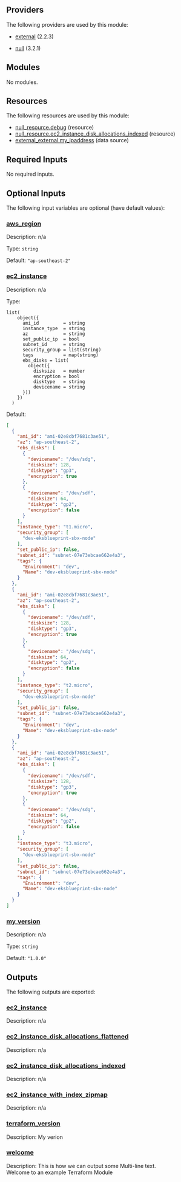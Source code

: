 ## Providers

The following providers are used by this module:

- <a name="provider_external"></a> [external](#provider_external) (2.2.3)

- <a name="provider_null"></a> [null](#provider_null) (3.2.1)

## Modules

No modules.

## Resources

The following resources are used by this module:

- [null_resource.debug](https://registry.terraform.io/providers/hashicorp/null/latest/docs/resources/resource) (resource)
- [null_resource.ec2_instance_disk_allocations_indexed](https://registry.terraform.io/providers/hashicorp/null/latest/docs/resources/resource) (resource)
- [external_external.my_ipaddress](https://registry.terraform.io/providers/hashicorp/external/latest/docs/data-sources/external) (data source)

## Required Inputs

No required inputs.

## Optional Inputs

The following input variables are optional (have default values):

### <a name="input_aws_region"></a> [aws_region](#input_aws_region)

Description: n/a

Type: `string`

Default: `"ap-southeast-2"`

### <a name="input_ec2_instance"></a> [ec2_instance](#input_ec2_instance)

Description: n/a

Type:

```hcl
list(
    object({
      ami_id         = string
      instance_type  = string
      az             = string
      set_public_ip  = bool
      subnet_id      = string
      security_group = list(string)
      tags           = map(string)
      ebs_disks = list(
        object({
          disksize   = number
          encryption = bool
          disktype   = string
          devicename = string
      }))
    })
  )
```

Default:

```json
[
  {
    "ami_id": "ami-02e8cbf7681c3ae51",
    "az": "ap-southeast-2",
    "ebs_disks": [
      {
        "devicename": "/dev/sdg",
        "disksize": 128,
        "disktype": "gp3",
        "encryption": true
      },
      {
        "devicename": "/dev/sdf",
        "disksize": 64,
        "disktype": "gp2",
        "encryption": false
      }
    ],
    "instance_type": "t1.micro",
    "security_group": [
      "dev-eksblueprint-sbx-node"
    ],
    "set_public_ip": false,
    "subnet_id": "subnet-07e73ebcae662e4a3",
    "tags": {
      "Environment": "dev",
      "Name": "dev-eksblueprint-sbx-node"
    }
  },
  {
    "ami_id": "ami-02e8cbf7681c3ae51",
    "az": "ap-southeast-2",
    "ebs_disks": [
      {
        "devicename": "/dev/sdf",
        "disksize": 128,
        "disktype": "gp3",
        "encryption": true
      },
      {
        "devicename": "/dev/sdg",
        "disksize": 64,
        "disktype": "gp2",
        "encryption": false
      }
    ],
    "instance_type": "t2.micro",
    "security_group": [
      "dev-eksblueprint-sbx-node"
    ],
    "set_public_ip": false,
    "subnet_id": "subnet-07e73ebcae662e4a3",
    "tags": {
      "Environment": "dev",
      "Name": "dev-eksblueprint-sbx-node"
    }
  },
  {
    "ami_id": "ami-02e8cbf7681c3ae51",
    "az": "ap-southeast-2",
    "ebs_disks": [
      {
        "devicename": "/dev/sdf",
        "disksize": 128,
        "disktype": "gp3",
        "encryption": true
      },
      {
        "devicename": "/dev/sdg",
        "disksize": 64,
        "disktype": "gp2",
        "encryption": false
      }
    ],
    "instance_type": "t3.micro",
    "security_group": [
      "dev-eksblueprint-sbx-node"
    ],
    "set_public_ip": false,
    "subnet_id": "subnet-07e73ebcae662e4a3",
    "tags": {
      "Environment": "dev",
      "Name": "dev-eksblueprint-sbx-node"
    }
  }
]
```

### <a name="input_my_version"></a> [my_version](#input_my_version)

Description: n/a

Type: `string`

Default: `"1.0.0"`

## Outputs

The following outputs are exported:

### <a name="output_ec2_instance"></a> [ec2_instance](#output_ec2_instance)

Description: n/a

### <a name="output_ec2_instance_disk_allocations_flattened"></a> [ec2_instance_disk_allocations_flattened](#output_ec2_instance_disk_allocations_flattened)

Description: n/a

### <a name="output_ec2_instance_disk_allocations_indexed"></a> [ec2_instance_disk_allocations_indexed](#output_ec2_instance_disk_allocations_indexed)

Description: n/a

### <a name="output_ec2_instance_with_index_zipmap"></a> [ec2_instance_with_index_zipmap](#output_ec2_instance_with_index_zipmap)

Description: n/a

### <a name="output_terraform_version"></a> [terraform_version](#output_terraform_version)

Description: My verion

### <a name="output_welcome"></a> [welcome](#output_welcome)

Description: This is how we can output some Multi-line text.  
Welcome to an example Terraform Module
